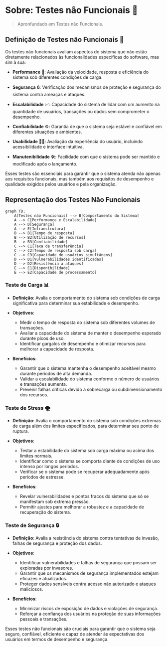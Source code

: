 # Sobre: Testes não Funcionais 📛

> Apronfundado em Testes não Funcionais.

## Definição de Testes não Funcionais 🧩

Os testes não funcionais avaliam aspectos do sistema que não estão diretamente relacionados às funcionalidades específicas do software, mas sim à sua:

- **Performance** 🚀: Avaliação da velocidade, resposta e eficiência do sistema sob diferentes condições de carga.
  
- **Segurança** 🔒: Verificação dos mecanismos de proteção e segurança do sistema contra ameaças e ataques.
  
- **Escalabilidade** 📈: Capacidade do sistema de lidar com um aumento na quantidade de usuários, transações ou dados sem comprometer o desempenho.
  
- **Confiabilidade** ⚙️: Garantia de que o sistema seja estável e confiável em diferentes situações e ambientes.
  
- **Usabilidade** 👩‍💻: Avaliação da experiência do usuário, incluindo acessibilidade e interface intuitiva.
  
- **Manutenibilidade** 🛠️: Facilidade com que o sistema pode ser mantido e modificado após o lançamento.

Esses testes são essenciais para garantir que o sistema atenda não apenas aos requisitos funcionais, mas também aos requisitos de desempenho e qualidade exigidos pelos usuários e pela organização.

## Representação dos Testes Não Funcionais
```mermaid
graph TD;
    A[Testes não Funcionais] --> B[Comportamento do Sistema]
    A --> C[Performance e Escalabilidade]
    A --> D[Segurança]
    A --> E[Infraestrutura]
    B --> B1[Tempo de resposta]
    B --> B2[Utilização de recursos]
    B --> B3[Confiabilidade]
    C --> C1[Taxa de transferência]
    C --> C2[Tempo de resposta sob carga]
    C --> C3[Capacidade de usuários simultâneos]
    D --> D1[Vulnerabilidades identificadas]
    D --> D2[Resistência a ataques]
    E --> E1[Disponibilidade]
    E --> E2[Capacidade de processamento]
```

### Teste de Carga 📊

- **Definição**: Avalia o comportamento do sistema sob condições de carga significativa para determinar sua estabilidade e desempenho.

- **Objetivos**:
  - Medir o tempo de resposta do sistema sob diferentes volumes de transações.
  - Avaliar a capacidade do sistema de manter o desempenho esperado durante picos de uso.
  - Identificar gargalos de desempenho e otimizar recursos para melhorar a capacidade de resposta.

- **Benefícios**:
  - Garantir que o sistema mantenha o desempenho aceitável mesmo durante períodos de alta demanda.
  - Validar a escalabilidade do sistema conforme o número de usuários e transações aumenta.
  - Prevenir falhas críticas devido a sobrecarga ou subdimensionamento dos recursos.

### Teste de Stress 🌪️

- **Definição**: Avalia o comportamento do sistema sob condições extremas de carga além dos limites especificados, para determinar seu ponto de ruptura.

- **Objetivos**:
  - Testar a estabilidade do sistema sob carga máxima ou acima dos limites normais.
  - Identificar como o sistema se comporta diante de condições de uso intenso por longos períodos.
  - Verificar se o sistema pode se recuperar adequadamente após períodos de estresse.

- **Benefícios**:
  - Revelar vulnerabilidades e pontos fracos do sistema que só se manifestam sob extrema pressão.
  - Permitir ajustes para melhorar a robustez e a capacidade de recuperação do sistema.

### Teste de Segurança 🔒

- **Definição**: Avalia a resistência do sistema contra tentativas de invasão, falhas de segurança e proteção dos dados.

- **Objetivos**:
  - Identificar vulnerabilidades e falhas de segurança que possam ser exploradas por invasores.
  - Garantir que os mecanismos de segurança implementados estejam eficazes e atualizados.
  - Proteger dados sensíveis contra acesso não autorizado e ataques maliciosos.

- **Benefícios**:
  - Minimizar riscos de exposição de dados e violações de segurança.
  - Reforçar a confiança dos usuários na proteção de suas informações pessoais e transações.

Esses testes não funcionais são cruciais para garantir que o sistema seja seguro, confiável, eficiente e capaz de atender às expectativas dos usuários em termos de desempenho e segurança.
